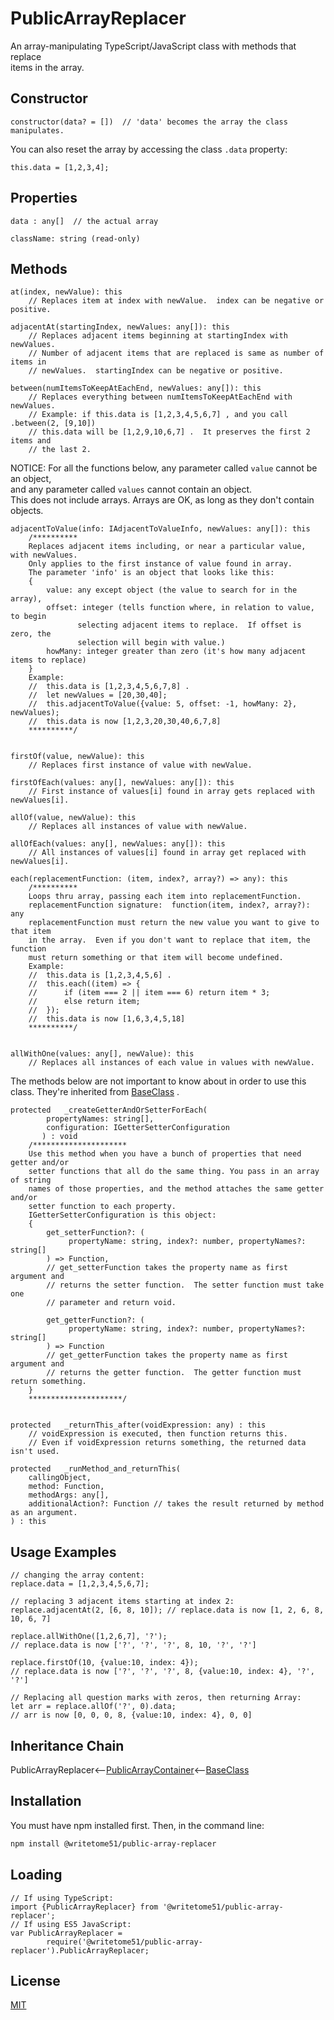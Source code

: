 # PublicArrayReplacer

An array-manipulating TypeScript/JavaScript class with methods that replace   
items in the array.

## Constructor
```
constructor(data? = [])  // 'data' becomes the array the class manipulates.
```

You can also reset the array by accessing the class `.data` property:
```
this.data = [1,2,3,4];
```

## Properties
```
data : any[]  // the actual array

className: string (read-only)
```

## Methods
```
at(index, newValue): this
    // Replaces item at index with newValue.  index can be negative or positive.

adjacentAt(startingIndex, newValues: any[]): this
    // Replaces adjacent items beginning at startingIndex with newValues.
    // Number of adjacent items that are replaced is same as number of items in 
    // newValues.  startingIndex can be negative or positive.
    
between(numItemsToKeepAtEachEnd, newValues: any[]): this
    // Replaces everything between numItemsToKeepAtEachEnd with newValues.
    // Example: if this.data is [1,2,3,4,5,6,7] , and you call .between(2, [9,10])
    // this.data will be [1,2,9,10,6,7] .  It preserves the first 2 items and 
    // the last 2.
```
NOTICE:  For all the functions below, any parameter called `value` cannot be an object,  
and any parameter called `values` cannot contain an object.  
This does not include arrays. Arrays are OK, as long as they don't contain objects.
```    
adjacentToValue(info: IAdjacentToValueInfo, newValues: any[]): this
    /**********
    Replaces adjacent items including, or near a particular value, with newValues.
    Only applies to the first instance of value found in array.
    The parameter 'info' is an object that looks like this:
    {
        value: any except object (the value to search for in the array),
        offset: integer (tells function where, in relation to value, to begin 
               selecting adjacent items to replace.  If offset is zero, the 
               selection will begin with value.)
       	howMany: integer greater than zero (it's how many adjacent items to replace)
    }
    Example:
	//  this.data is [1,2,3,4,5,6,7,8] .
	//  let newValues = [20,30,40];
	//  this.adjacentToValue({value: 5, offset: -1, howMany: 2},  newValues);
	//  this.data is now [1,2,3,20,30,40,6,7,8]
    **********/

    
firstOf(value, newValue): this
    // Replaces first instance of value with newValue.
    
firstOfEach(values: any[], newValues: any[]): this
    // First instance of values[i] found in array gets replaced with newValues[i].
    
allOf(value, newValue): this
    // Replaces all instances of value with newValue.
    
allOfEach(values: any[], newValues: any[]): this
    // All instances of values[i] found in array get replaced with newValues[i].
    
each(replacementFunction: (item, index?, array?) => any): this
    /**********
    Loops thru array, passing each item into replacementFunction.
    replacementFunction signature:  function(item, index?, array?): any
    replacementFunction must return the new value you want to give to that item 
    in the array.  Even if you don't want to replace that item, the function 
    must return something or that item will become undefined.
    Example:
    //  this.data is [1,2,3,4,5,6] .
    //  this.each((item) => {
    //      if (item === 2 || item === 6) return item * 3;
    //      else return item;
    //  });
    //  this.data is now [1,6,3,4,5,18]
    **********/
    
    
allWithOne(values: any[], newValue): this
    // Replaces all instances of each value in values with newValue.
```
The methods below are not important to know about in order to use this  
class.  They're inherited from [BaseClass](https://github.com/writetome51/typescript-base-class#baseclass) .
```
protected   _createGetterAndOrSetterForEach(
		propertyNames: string[],
		configuration: IGetterSetterConfiguration
	   ) : void
    /*********************
    Use this method when you have a bunch of properties that need getter and/or 
    setter functions that all do the same thing. You pass in an array of string 
    names of those properties, and the method attaches the same getter and/or 
    setter function to each property.
    IGetterSetterConfiguration is this object:
    {
        get_setterFunction?: (
             propertyName: string, index?: number, propertyNames?: string[]
        ) => Function,
	    // get_setterFunction takes the property name as first argument and 
	    // returns the setter function.  The setter function must take one 
	    // parameter and return void.
	    
        get_getterFunction?: (
             propertyName: string, index?: number, propertyNames?: string[]
        ) => Function
	    // get_getterFunction takes the property name as first argument and 
	    // returns the getter function.  The getter function must return something.
    }
    *********************/ 


protected   _returnThis_after(voidExpression: any) : this
    // voidExpression is executed, then function returns this.
    // Even if voidExpression returns something, the returned data isn't used.

protected   _runMethod_and_returnThis(
    callingObject, 
    method: Function, 
    methodArgs: any[], 
    additionalAction?: Function // takes the result returned by method as an argument.
) : this
```

## Usage Examples
```
// changing the array content:
replace.data = [1,2,3,4,5,6,7];

// replacing 3 adjacent items starting at index 2:
replace.adjacentAt(2, [6, 8, 10]); // replace.data is now [1, 2, 6, 8, 10, 6, 7]

replace.allWithOne([1,2,6,7], '?'); 
// replace.data is now ['?', '?', '?', 8, 10, '?', '?']

replace.firstOf(10, {value:10, index: 4});
// replace.data is now ['?', '?', '?', 8, {value:10, index: 4}, '?', '?']

// Replacing all question marks with zeros, then returning Array:
let arr = replace.allOf('?', 0).data;
// arr is now [0, 0, 0, 8, {value:10, index: 4}, 0, 0]
```

## Inheritance Chain

PublicArrayReplacer<--[PublicArrayContainer](https://github.com/writetome51/public-array-container#publicarraycontainer)<--[BaseClass](https://github.com/writetome51/typescript-base-class#baseclass)


## Installation

You must have npm installed first.  Then, in the command line:

```bash
npm install @writetome51/public-array-replacer
```

## Loading
```
// If using TypeScript:
import {PublicArrayReplacer} from '@writetome51/public-array-replacer';
// If using ES5 JavaScript:
var PublicArrayReplacer = 
        require('@writetome51/public-array-replacer').PublicArrayReplacer;
```


## License
[MIT](https://choosealicense.com/licenses/mit/)